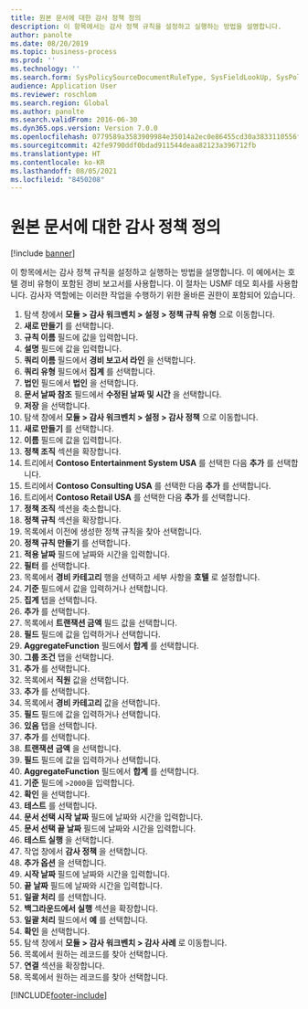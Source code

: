 ```yaml
---
title: 원본 문서에 대한 감사 정책 정의
description: 이 항목에서는 감사 정책 규칙을 설정하고 실행하는 방법을 설명합니다.
author: panolte
ms.date: 08/20/2019
ms.topic: business-process
ms.prod: ''
ms.technology: ''
ms.search.form: SysPolicySourceDocumentRuleType, SysFieldLookUp, SysPolicyListPage, SysPolicy, AuditPolicyRule, SysQueryForm, SysQueryFieldLookUp, AuditPolicyDateSelection, AuditPolicyAdditionalOption, BatchJob, CaseDetail
audience: Application User
ms.reviewer: roschlom
ms.search.region: Global
ms.author: panolte
ms.search.validFrom: 2016-06-30
ms.dyn365.ops.version: Version 7.0.0
ms.openlocfilehash: 0779589a3583909984e35014a2ec0e86455cd30a3833110556f095241e7172ca
ms.sourcegitcommit: 42fe9790ddf0bdad911544deaa82123a396712fb
ms.translationtype: HT
ms.contentlocale: ko-KR
ms.lasthandoff: 08/05/2021
ms.locfileid: "8450208"
---
```

# <a name="define-audit-policies-for-source-documents"></a>원본 문서에 대한 감사 정책 정의

[!include [banner](../../includes/banner.md)]

이 항목에서는 감사 정책 규칙을 설정하고 실행하는 방법을 설명합니다. 이 예에서는 호텔 경비 유형이 포함된 경비 보고서를 사용합니다. 이 절차는 USMF 데모 회사를 사용합니다. 감사자 역할에는 이러한 작업을 수행하기 위한 올바른 권한이 포함되어 있습니다.

1. 탐색 창에서 **모듈 > 감사 워크벤치 > 설정 > 정책 규칙 유형** 으로 이동합니다.
2. **새로 만들기** 를 선택합니다.
3. **규칙 이름** 필드에 값을 입력합니다.
4. **설명** 필드에 값을 입력합니다.
5. **쿼리 이름** 필드에서 **경비 보고서 라인** 을 선택합니다.
6. **쿼리 유형** 필드에서 **집계** 를 선택합니다.
7. **법인** 필드에서 **법인** 을 선택합니다.
8. **문서 날짜 참조** 필드에서 **수정된 날짜 및 시간** 을 선택합니다.
9. **저장** 을 선택합니다.
10. 탐색 창에서 **모듈 > 감사 워크벤치 > 설정 > 감사 정책** 으로 이동합니다.
11. **새로 만들기** 를 선택합니다.
12. **이름** 필드에 값을 입력합니다.
13. **정책 조직** 섹션을 확장합니다.
14. 트리에서 **Contoso Entertainment System USA** 를 선택한 다음 **추가** 를 선택합니다.
15. 트리에서 **Contoso Consulting USA** 를 선택한 다음 **추가** 를 선택합니다.
16. 트리에서 **Contoso Retail USA** 를 선택한 다음 **추가** 를 선택합니다.
17. **정책 조직** 섹션을 축소합니다.
18. **정책 규칙** 섹션을 확장합니다.
19. 목록에서 이전에 생성한 정책 규칙을 찾아 선택합니다.
20. **정책 규칙 만들기** 를 선택합니다.
21. **적용 날짜** 필드에 날짜와 시간을 입력합니다.
22. **필터** 를 선택합니다.
23. 목록에서 **경비 카테고리** 행을 선택하고 세부 사항을 **호텔** 로 설정합니다.
24. **기준** 필드에서 값을 입력하거나 선택합니다.
25. **집계** 탭을 선택합니다.
26. **추가** 를 선택합니다.
27. 목록에서 **트랜잭션 금액** 필드 값을 선택합니다.
28. **필드** 필드에 값을 입력하거나 선택합니다.
29. **AggregateFunction** 필드에서 **합계** 를 선택합니다.
30. **그룹 조건** 탭을 선택합니다.
31. **추가** 를 선택합니다.
32. 목록에서 **직원** 값을 선택합니다.
33. **추가** 를 선택합니다.
34. 목록에서 **경비 카테고리** 값을 선택합니다.
35. **필드** 필드에 값을 입력하거나 선택합니다.
36. **있음** 탭을 선택합니다.
37. **추가** 를 선택합니다.
38. **트랜잭션 금액** 을 선택합니다.
39. **필드** 필드에 값을 입력하거나 선택합니다.
40. **AggregateFunction** 필드에서 **합계** 를 선택합니다.
41. **기준** 필드에 `>2000`을 입력합니다.
42. **확인** 을 선택합니다.
43. **테스트** 를 선택합니다.
44. **문서 선택 시작 날짜** 필드에 날짜와 시간을 입력합니다.
45. **문서 선택 끝 날짜** 필드에 날짜와 시간을 입력합니다.
46. **테스트 실행** 을 선택합니다.
47. 작업 창에서 **감사 정책** 을 선택합니다.
48. **추가 옵션** 을 선택합니다.
49. **시작 날짜** 필드에 날짜와 시간을 입력합니다.
50. **끝 날짜** 필드에 날짜와 시간을 입력합니다.
51. **일괄 처리** 를 선택합니다.
52. **백그라운드에서 실행** 섹션을 확장합니다.
53. **일괄 처리** 필드에서 **예** 를 선택합니다.
54. **확인** 을 선택합니다.
55. 탐색 창에서 **모듈 > 감사 워크벤치 > 감사 사례** 로 이동합니다.
56. 목록에서 원하는 레코드를 찾아 선택합니다.
57. **연결** 섹션을 확장합니다.
58. 목록에서 원하는 레코드를 찾아 선택합니다.



[!INCLUDE[footer-include](../../../includes/footer-banner.md)]